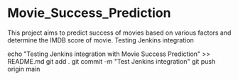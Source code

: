 # Movie_Success_Prediction
This project aims to predict success of movies based on various factors and determine the IMDB score of movie.
Testing Jenkins integration

echo "Testing Jenkins integration with Movie Success Prediction" >> README.md
git add .
git commit -m "Test Jenkins integration"
git push origin main
